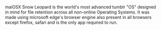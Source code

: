 maiOSX Snow Leopard is the world's most advanced tumblr "OS" designed in mind for file retention across all non-online Operating Systems. It was made using microsoft edge's browser engine also present in all browsers except firefox, safari and is the only app required to run.
